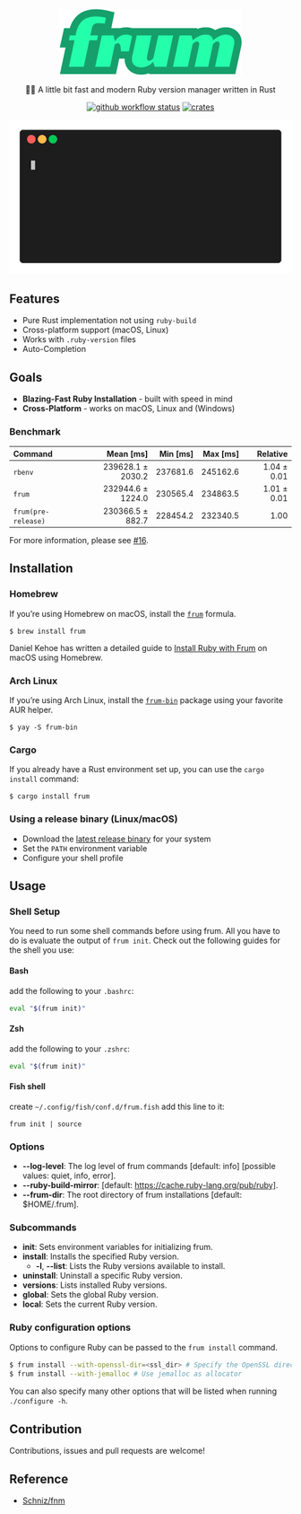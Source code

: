 <div align="center">

![frum](./resources/logo.png)

🏃‍♂️ A little bit fast and modern Ruby version manager written in Rust

[![github workflow status](https://img.shields.io/github/workflow/status/TaKO8Ki/frum/CI/main)](https://github.com/TaKO8Ki/frum/actions) [![crates](https://img.shields.io/crates/v/frum.svg?logo=rust)](https://crates.io/crates/frum)

![usage](./resources/frum.gif)

</div>

## Features

- Pure Rust implementation not using `ruby-build`
- Cross-platform support (macOS, Linux)
- Works with `.ruby-version` files
- Auto-Completion

## Goals

- **Blazing-Fast Ruby Installation** - built with speed in mind
- **Cross-Platform** - works on macOS, Linux and (Windows)

### Benchmark

| Command | Mean [ms] | Min [ms] | Max [ms] | Relative |
|:---|---:|---:|---:|---:|
| `rbenv` | 239628.1 ± 2030.2 | 237681.6 | 245162.6 | 1.04 ± 0.01 |
| `frum` | 232944.6 ± 1224.0 | 230565.4 | 234863.5 | 1.01 ± 0.01 |
| `frum(pre-release)` | 230366.5 ± 882.7 | 228454.2 | 232340.5 | 1.00 |

For more information, please see [#16](https://github.com/TaKO8Ki/frum/pull/16).

## Installation

### Homebrew

If you’re using Homebrew on macOS, install the [`frum`](https://formulae.brew.sh/formula/frum) formula.

```
$ brew install frum
```
Daniel Kehoe has written a detailed guide to [Install Ruby with Frum](https://mac.install.guide/ruby/14.html) on macOS using Homebrew.

### Arch Linux

If you’re using Arch Linux, install the [`frum-bin`](https://aur.archlinux.org/packages/frum-bin) package using your favorite AUR helper.

```
$ yay -S frum-bin
```

### Cargo

If you already have a Rust environment set up, you can use the `cargo install` command:

```
$ cargo install frum
```

### Using a release binary (Linux/macOS)

- Download the [latest release binary](https://github.com/TaKO8Ki/frum/releases) for your system
- Set the `PATH` environment variable
- Configure your shell profile

## Usage

### Shell Setup

You need to run some shell commands before using frum. All you have to do is evaluate the output of `frum init`. Check out the following guides for the shell you use:

#### Bash

add the following to your `.bashrc`:

```bash
eval "$(frum init)"
```

#### Zsh

add the following to your `.zshrc`:

```zsh
eval "$(frum init)"
```

#### Fish shell

create `~/.config/fish/conf.d/frum.fish` add this line to it:

```fish
frum init | source
```

### Options

- **--log-level**: The log level of frum commands [default: info] [possible values: quiet, info, error].
- **--ruby-build-mirror**: [default: https://cache.ruby-lang.org/pub/ruby].
- **--frum-dir**: The root directory of frum installations [default: $HOME/.frum].

### Subcommands

- **init**: Sets environment variables for initializing frum.
- **install**: Installs the specified Ruby version.
    - **-l**, **--list**: Lists the Ruby versions available to install.
- **uninstall**: Uninstall a specific Ruby version.
- **versions**: Lists installed Ruby versions.
- **global**: Sets the global Ruby version.
- **local**: Sets the current Ruby version.

### Ruby configuration options

Options to configure Ruby can be passed to the `frum install` command.

```sh
$ frum install --with-openssl-dir=<ssl_dir> # Specify the OpenSSL directory
$ frum install --with-jemalloc # Use jemalloc as allocator
```

You can also specify many other options that will be listed when running `./configure -h`.

## Contribution

Contributions, issues and pull requests are welcome!

## Reference

- [Schniz/fnm](https://github.com/Schniz/fnm)
